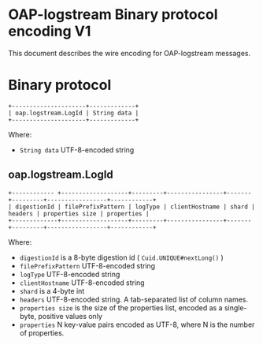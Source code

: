 OAP-logstream Binary protocol encoding V1
===============================

This document describes the wire encoding for OAP-logstream messages.

# Binary protocol

```
+---------------------+-------------+
| oap.logstream.LogId | String data |
+---------------------+-------------+
```
Where:
* `String data` UTF-8-encoded string


## oap.logstream.LogId

```
+------------ +-------------------+---------+----------------+-------+---------+-----------------+------------+
| digestionId | filePrefixPattern | logType | clientHostname | shard | headers | properties size | properties |
+-------------+-------------------+---------+----------------+-------+---------+-----------------+------------+
```

Where:
* `digestionId` is a 8-byte digestion id ( `Cuid.UNIQUE#nextLong()` )
* `filePrefixPattern` UTF-8-encoded string 
* `logType` UTF-8-encoded string
* `clientHostname` UTF-8-encoded string
* `shard` is a 4-byte int
* `headers` UTF-8-encoded string. A tab-separated list of column names.
* `properties size` is the size of the properties list, encoded as a single-byte, positive values only
* `properties` N key-value pairs encoded as UTF-8, where N is the number of properties. 
